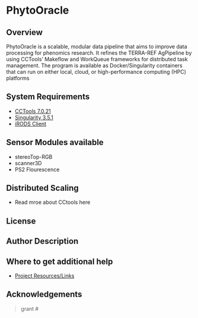 # PhytoOracle

## Overview

PhytoOracle is a scalable, modular data pipeline that aims to improve data processing for phenomics research. It refines the TERRA-REF AgPipeline by using CCTools’ Makeflow and WorkQueue frameworks for distributed task management. The program is available as Docker/Singularity containers that can run on either local, cloud, or high-performance computing (HPC) platforms

## System Requirements

+ [CCTools 7.0.21](http://ccl.cse.nd.edu/software/downloadfiles.php)
+ [Singularity 3.5.1]()
+ [iRODS Client]()

## Sensor Modules available

+ stereoTop-RGB
+ scanner3D
+ PS2 Flourescence

## Distributed Scaling

- Read mroe about CCtools here

## License 

## Author Description

## Where to get additional help

+ [Project Resources/Links](resources.md)

## Acknowledgements

> grant #
